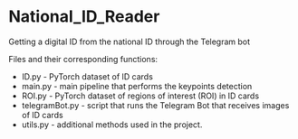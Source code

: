 # National_ID_Reader
Getting a digital ID from the national ID through the Telegram bot

Files and their corresponding functions:
- ID.py - PyTorch dataset of ID cards
- main.py - main pipeline that performs the keypoints detection
- ROI.py - PyTorch dataset of regions of interest (ROI) in ID cards
- telegramBot.py - script that runs the Telegram Bot that receives images of ID cards
- utils.py - additional methods used in the project.
